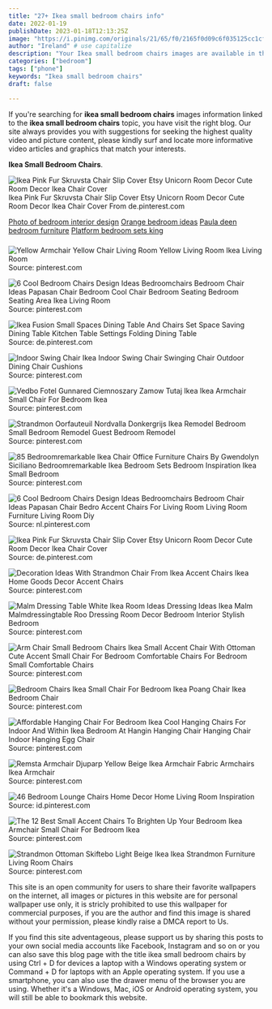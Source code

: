 ```yaml
---
title: "27+ Ikea small bedroom chairs info"
date: 2022-01-19
publishDate: 2023-01-18T12:13:25Z
image: "https://i.pinimg.com/originals/21/65/f0/2165f0d09c6f035125cc1cfa160a6bed.jpg"
author: "Ireland" # use capitalize
description: "Your Ikea small bedroom chairs images are available in this site. Ikea small bedroom chairs are a topic that is being searched for and liked by netizens now. You can Find and Download the Ikea small bedroom chairs files here. Get all free photos."
categories: ["bedroom"]
tags: ["phone"]
keywords: "Ikea small bedroom chairs"
draft: false

---
```


If you're searching for **ikea small bedroom chairs** images information linked to the **ikea small bedroom chairs** topic, you have visit the right  blog.  Our site always  provides you with  suggestions  for seeking  the highest  quality video and picture  content, please kindly surf and locate more informative video articles and graphics  that match your interests.

**Ikea Small Bedroom Chairs**. 

![Ikea Pink Fur Skruvsta Chair Slip Cover Etsy Unicorn Room Decor Cute Room Decor Ikea Chair Cover](https://i.pinimg.com/originals/68/53/4f/68534f90ed78f4a48d6f4d2a7faf966e.jpg "Ikea Pink Fur Skruvsta Chair Slip Cover Etsy Unicorn Room Decor Cute Room Decor Ikea Chair Cover")
Ikea Pink Fur Skruvsta Chair Slip Cover Etsy Unicorn Room Decor Cute Room Decor Ikea Chair Cover From de.pinterest.com

[Photo of bedroom interior design](/photo-of-bedroom-interior-design/)
[Orange bedroom ideas](/orange-bedroom-ideas/)
[Paula deen bedroom furniture](/paula-deen-bedroom-furniture/)
[Platform bedroom sets king](/platform-bedroom-sets-king/)



### 

 


![Yellow Armchair Yellow Chair Living Room Yellow Living Room Ikea Living Room](https://i.pinimg.com/originals/a0/ca/69/a0ca693464b12272458faad5fc010882.jpg "Yellow Armchair Yellow Chair Living Room Yellow Living Room Ikea Living Room")
Source: pinterest.com

 

![6 Cool Bedroom Chairs Design Ideas Bedroomchairs Bedroom Chair Ideas Papasan Chair Bedroom Cool Chair Bedroom Seating Bedroom Seating Area Ikea Living Room](https://i.pinimg.com/236x/2e/72/5e/2e725efc68c5d1f7d1cbadc1190d8a2e.jpg "6 Cool Bedroom Chairs Design Ideas Bedroomchairs Bedroom Chair Ideas Papasan Chair Bedroom Cool Chair Bedroom Seating Bedroom Seating Area Ikea Living Room")
Source: pinterest.com

 

![Ikea Fusion Small Spaces Dining Table And Chairs Set Space Saving Dining Table Kitchen Table Settings Folding Dining Table](https://i.pinimg.com/originals/e4/23/a2/e423a2857a69725d3ab705f75d3a91c0.jpg "Ikea Fusion Small Spaces Dining Table And Chairs Set Space Saving Dining Table Kitchen Table Settings Folding Dining Table")
Source: de.pinterest.com

 

![Indoor Swing Chair Ikea Indoor Swing Chair Swinging Chair Outdoor Dining Chair Cushions](https://i.pinimg.com/originals/bd/66/39/bd6639cf21f0d90ec2dad0067ee19a71.jpg "Indoor Swing Chair Ikea Indoor Swing Chair Swinging Chair Outdoor Dining Chair Cushions")
Source: pinterest.com

 

![Vedbo Fotel Gunnared Ciemnoszary Zamow Tutaj Ikea Ikea Armchair Small Chair For Bedroom Ikea](https://i.pinimg.com/564x/8b/b4/29/8bb429cd67e407be1a29bf5ee20be778.jpg "Vedbo Fotel Gunnared Ciemnoszary Zamow Tutaj Ikea Ikea Armchair Small Chair For Bedroom Ikea")
Source: pinterest.com

 

![Strandmon Oorfauteuil Nordvalla Donkergrijs Ikea Remodel Bedroom Small Bedroom Remodel Guest Bedroom Remodel](https://i.pinimg.com/564x/a4/06/32/a40632e72866a42017906939c97bcae9.jpg "Strandmon Oorfauteuil Nordvalla Donkergrijs Ikea Remodel Bedroom Small Bedroom Remodel Guest Bedroom Remodel")
Source: pinterest.com

 

![85 Bedroomremarkable Ikea Chair Office Furniture Chairs By Gwendolyn Siciliano Bedroomremarkable Ikea Bedroom Sets Bedroom Inspiration Ikea Small Bedroom](https://i.pinimg.com/originals/55/f8/36/55f836f7699869849cde151232943619.jpg "85 Bedroomremarkable Ikea Chair Office Furniture Chairs By Gwendolyn Siciliano Bedroomremarkable Ikea Bedroom Sets Bedroom Inspiration Ikea Small Bedroom")
Source: pinterest.com

 

![6 Cool Bedroom Chairs Design Ideas Bedroomchairs Bedroom Chair Ideas Papasan Chair Bedro Accent Chairs For Living Room Living Room Furniture Living Room Diy](https://i.pinimg.com/564x/77/f9/f9/77f9f9a0e42265f447b8b72f380fbf50.jpg "6 Cool Bedroom Chairs Design Ideas Bedroomchairs Bedroom Chair Ideas Papasan Chair Bedro Accent Chairs For Living Room Living Room Furniture Living Room Diy")
Source: nl.pinterest.com

 

![Ikea Pink Fur Skruvsta Chair Slip Cover Etsy Unicorn Room Decor Cute Room Decor Ikea Chair Cover](https://i.pinimg.com/originals/68/53/4f/68534f90ed78f4a48d6f4d2a7faf966e.jpg "Ikea Pink Fur Skruvsta Chair Slip Cover Etsy Unicorn Room Decor Cute Room Decor Ikea Chair Cover")
Source: de.pinterest.com

 

![Decoration Ideas With Strandmon Chair From Ikea Accent Chairs Ikea Home Goods Decor Accent Chairs](https://i.pinimg.com/originals/06/1d/8c/061d8c7b5588629dca0cb66f8c3c6c66.jpg "Decoration Ideas With Strandmon Chair From Ikea Accent Chairs Ikea Home Goods Decor Accent Chairs")
Source: pinterest.com

 

![Malm Dressing Table White Ikea Room Ideas Dressing Ideas Ikea Malm Malmdressingtable Roo Dressing Room Decor Bedroom Interior Stylish Bedroom](https://i.pinimg.com/736x/5f/41/85/5f4185cbc59014ebe3cf4ca62d437a64.jpg "Malm Dressing Table White Ikea Room Ideas Dressing Ideas Ikea Malm Malmdressingtable Roo Dressing Room Decor Bedroom Interior Stylish Bedroom")
Source: pinterest.com

 

![Arm Chair Small Bedroom Chairs Ikea Small Accent Chair With Ottoman Cute Accent Small Chair For Bedroom Comfortable Chairs For Bedroom Small Comfortable Chairs](https://i.pinimg.com/originals/76/fa/e7/76fae7abb6f9bc08246bf0221941e99e.jpg "Arm Chair Small Bedroom Chairs Ikea Small Accent Chair With Ottoman Cute Accent Small Chair For Bedroom Comfortable Chairs For Bedroom Small Comfortable Chairs")
Source: pinterest.com

 

![Bedroom Chairs Ikea Small Chair For Bedroom Ikea Poang Chair Ikea Bedroom Chair](https://i.pinimg.com/736x/03/2e/7e/032e7ef8de5b4ac93985a6bb9f9b7f1c--bedroom-chairs-ikea-rocker.jpg "Bedroom Chairs Ikea Small Chair For Bedroom Ikea Poang Chair Ikea Bedroom Chair")
Source: pinterest.com

 

![Affordable Hanging Chair For Bedroom Ikea Cool Hanging Chairs For Indoor And Within Ikea Bedroom At Hangin Hanging Chair Hanging Chair Indoor Hanging Egg Chair](https://i.pinimg.com/originals/85/24/55/852455780eb51781b4d8b341d34acf9a.jpg "Affordable Hanging Chair For Bedroom Ikea Cool Hanging Chairs For Indoor And Within Ikea Bedroom At Hangin Hanging Chair Hanging Chair Indoor Hanging Egg Chair")
Source: pinterest.com

 

![Remsta Armchair Djuparp Yellow Beige Ikea Armchair Fabric Armchairs Ikea Armchair](https://i.pinimg.com/originals/c8/9c/ef/c89cef533d733cd1433df02a860a9135.png "Remsta Armchair Djuparp Yellow Beige Ikea Armchair Fabric Armchairs Ikea Armchair")
Source: pinterest.com

 

![46 Bedroom Lounge Chairs Home Decor Home Living Room Inspiration](https://i.pinimg.com/736x/bf/ba/7f/bfba7f2dd8a80f0b30d5df1222bf98cc.jpg "46 Bedroom Lounge Chairs Home Decor Home Living Room Inspiration")
Source: id.pinterest.com

 

![The 12 Best Small Accent Chairs To Brighten Up Your Bedroom Ikea Armchair Small Chair For Bedroom Ikea](https://i.pinimg.com/736x/76/cd/10/76cd108b47075f3556c17f1609cf3985.jpg "The 12 Best Small Accent Chairs To Brighten Up Your Bedroom Ikea Armchair Small Chair For Bedroom Ikea")
Source: pinterest.com

 

![Strandmon Ottoman Skiftebo Light Beige Ikea Ikea Strandmon Furniture Living Room Chairs](https://i.pinimg.com/originals/21/65/f0/2165f0d09c6f035125cc1cfa160a6bed.jpg "Strandmon Ottoman Skiftebo Light Beige Ikea Ikea Strandmon Furniture Living Room Chairs")
Source: pinterest.com

 

This site is an open community for users to share their favorite wallpapers on the internet, all images or pictures in this website are for personal wallpaper use only, it is stricly prohibited to use this wallpaper for commercial purposes, if you are the author and find this image is shared without your permission, please kindly raise a DMCA report to Us.

If you find this site adventageous, please support us by sharing this posts to your own social media accounts like Facebook, Instagram and so on or you can also save this blog page with the title ikea small bedroom chairs by using Ctrl + D for devices a laptop with a Windows operating system or Command + D for laptops with an Apple operating system. If you use a smartphone, you can also use the drawer menu of the browser you are using. Whether it's a Windows, Mac, iOS or Android operating system, you will still be able to bookmark this website.
